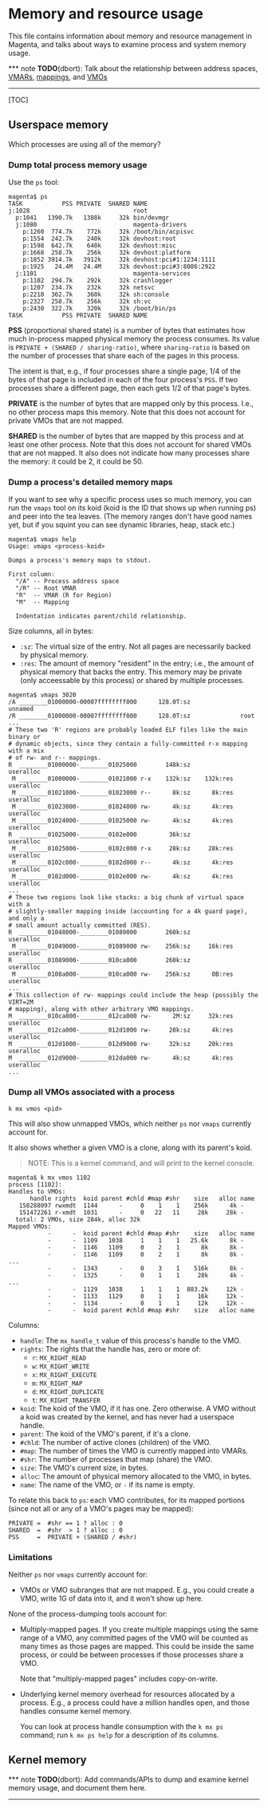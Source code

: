 # Memory and resource usage

This file contains information about memory and resource management in Magenta,
and talks about ways to examine process and system memory usage.

*** note
**TODO**(dbort): Talk about the relationship between address spaces,
[VMARs](objects/vm_address_region.md), [mappings](syscalls/vmar_map.md), and
[VMOs](objects/vm_object.md)
***

[TOC]

## Userspace memory

Which processes are using all of the memory?

### Dump total process memory usage

Use the `ps` tool:

```
magenta$ ps
TASK           PSS PRIVATE  SHARED NAME
j:1028                             root
  p:1041   1390.7k   1388k     32k bin/devmgr
  j:1080                           magenta-drivers
    p:1260  774.7k    772k     32k /boot/bin/acpisvc
    p:1554  242.7k    240k     32k devhost:root
    p:1598  642.7k    640k     32k devhost:misc
    p:1668  258.7k    256k     32k devhost:platform
    p:1852 3914.7k   3912k     32k devhost:pci#1:1234:1111
    p:1925   24.4M   24.4M     32k devhost:pci#3:8086:2922
  j:1101                           magenta-services
    p:1102  294.7k    292k     32k crashlogger
    p:1207  234.7k    232k     32k netsvc
    p:2210  362.7k    360k     32k sh:console
    p:2327  258.7k    256k     32k sh:vc
    p:2430  322.7k    320k     32k /boot/bin/ps
TASK           PSS PRIVATE  SHARED NAME
```

**PSS** (proportional shared state) is a number of bytes that estimates how much
in-process mapped physical memory the process consumes. Its value is `PRIVATE +
(SHARED / sharing-ratio)`, where `sharing-ratio` is based on the number of
processes that share each of the pages in this process.

The intent is that, e.g., if four processes share a single page, 1/4 of the
bytes of that page is included in each of the four process's `PSS`. If two
processes share a different page, then each gets 1/2 of that page's bytes.

**PRIVATE** is the number of bytes that are mapped only by this process. I.e.,
no other process maps this memory. Note that this does not account for private
VMOs that are not mapped.

**SHARED** is the number of bytes that are mapped by this process and at least
one other process. Note that this does not account for shared VMOs that are not
mapped. It also does not indicate how many processes share the memory: it could
be 2, it could be 50.

### Dump a process's detailed memory maps

If you want to see why a specific process uses so much memory, you can run the
`vmaps` tool on its koid (koid is the ID that shows up when running ps) and peer
into the tea leaves. (The memory ranges don't have good names yet, but if you
squint you can see dynamic libraries, heap, stack etc.)

```
magenta$ vmaps help
Usage: vmaps <process-koid>

Dumps a process's memory maps to stdout.

First column:
  "/A" -- Process address space
  "/R" -- Root VMAR
  "R"  -- VMAR (R for Region)
  "M"  -- Mapping

  Indentation indicates parent/child relationship.
```

Size columns, all in bytes:

-   `:sz`: The virtual size of the entry. Not all pages are necessarily backed
    by physical memory.
-   `:res`: The amount of memory "resident" in the entry; i.e., the amount of
    physical memory that backs the entry. This memory may be private (only
    acceessable by this process) or shared by multiple processes.

```
magenta$ vmaps 3020
/A ________01000000-00007ffffffff000      128.0T:sz              unnamed
/R ________01000000-00007ffffffff000      128.0T:sz              root
...
# These two 'R' regions are probably loaded ELF files like the main binary or
# dynamic objects, since they contain a fully-committed r-x mapping with a mix
# of rw- and r-- mappings.
R  ________01000000-________01025000        148k:sz              useralloc
 M ________01000000-________01021000 r-x    132k:sz    132k:res  useralloc
 M ________01021000-________01023000 r--      8k:sz      8k:res  useralloc
 M ________01023000-________01024000 rw-      4k:sz      4k:res  useralloc
 M ________01024000-________01025000 rw-      4k:sz      4k:res  useralloc
R  ________01025000-________0102e000         36k:sz              useralloc
 M ________01025000-________0102c000 r-x     28k:sz     28k:res  useralloc
 M ________0102c000-________0102d000 r--      4k:sz      4k:res  useralloc
 M ________0102d000-________0102e000 rw-      4k:sz      4k:res  useralloc
...
# These two regions look like stacks: a big chunk of virtual space with a
# slightly-smaller mapping inside (accounting for a 4k guard page), and only a
# small amount actually committed (RES).
R  ________01048000-________01089000        260k:sz              useralloc
 M ________01049000-________01089000 rw-    256k:sz     16k:res  useralloc
R  ________01089000-________010ca000        260k:sz              useralloc
 M ________0108a000-________010ca000 rw-    256k:sz      0B:res  useralloc
...
# This collection of rw- mappings could include the heap (possibly the VIRT=2M
# mapping), along with other arbitrary VMO mappings.
M  ________010ca000-________012ca000 rw-      2M:sz     32k:res  useralloc
M  ________012ca000-________012d1000 rw-     28k:sz      4k:res  useralloc
M  ________012d1000-________012d9000 rw-     32k:sz     20k:res  useralloc
M  ________012d9000-________012da000 rw-      4k:sz      4k:res  useralloc
...
```

### Dump all VMOs associated with a process

```
k mx vmos <pid>
```

This will also show unmapped VMOs, which neither `ps` nor `vmaps` currently
account for.

It also shows whether a given VMO is a clone, along with its parent's koid.

> NOTE: This is a kernel command, and will print to the kernel console.

```
magenta$ k mx vmos 1102
process [1102]:
Handles to VMOs:
      handle rights  koid parent #chld #map #shr    size   alloc name
   158288097 rwxmdt  1144      -     0    1    1    256k      4k -
   151472261 r-xmdt  1031      -     0   22   11     28k     28k -
  total: 2 VMOs, size 284k, alloc 32k
Mapped VMOs:
           -      -  koid parent #chld #map #shr    size   alloc name
           -      -  1109   1038     1    1    1   25.6k      8k -
           -      -  1146   1109     0    2    1      8k      8k -
           -      -  1146   1109     0    2    1      8k      8k -
...
           -      -  1343      -     0    3    1    516k      8k -
           -      -  1325      -     0    1    1     28k      4k -
...
           -      -  1129   1038     1    1    1  883.2k     12k -
           -      -  1133   1129     0    1    1     16k     12k -
           -      -  1134      -     0    1    1     12k     12k -
           -      -  koid parent #chld #map #shr    size   alloc name
```

Columns:

-   `handle`: The `mx_handle_t` value of this process's handle to the VMO.
-   `rights`: The rights that the handle has, zero or more of:
    -   `r`: `MX_RIGHT_READ`
    -   `w`: `MX_RIGHT_WRITE`
    -   `x`: `MX_RIGHT_EXECUTE`
    -   `m`: `MX_RIGHT_MAP`
    -   `d`: `MX_RIGHT_DUPLICATE`
    -   `t`: `MX_RIGHT_TRANSFER`
-   `koid`: The koid of the VMO, if it has one. Zero otherwise. A VMO
    without a koid was created by the kernel, and has never had a userspace
    handle.
-   `parent`: The koid of the VMO's parent, if it's a clone.
-   `#chld`: The number of active clones (children) of the VMO.
-   `#map`: The number of times the VMO is currently mapped into VMARs.
-   `#shr`: The number of processes that map (share) the VMO.
-   `size`: The VMO's current size, in bytes.
-   `alloc`: The amount of physical memory allocated to the VMO, in bytes.
-   `name`: The name of the VMO, or `-` if its name is empty.

To relate this back to `ps`: each VMO contributes, for its mapped portions
(since not all or any of a VMO's pages may be mapped):

```
PRIVATE =  #shr == 1 ? alloc : 0
SHARED  =  #shr  > 1 ? alloc : 0
PSS     =  PRIVATE + (SHARED / #shr)
```

### Limitations

Neither `ps` nor `vmaps` currently account for:

-   VMOs or VMO subranges that are not mapped. E.g., you could create a VMO,
    write 1G of data into it, and it won't show up here.

None of the process-dumping tools account for:

-   Multiply-mapped pages. If you create multiple mappings using the same range
    of a VMO, any committed pages of the VMO will be counted as many times as
    those pages are mapped. This could be inside the same process, or could be
    between processes if those processes share a VMO.

    Note that "multiply-mapped pages" includes copy-on-write.
-   Underlying kernel memory overhead for resources allocated by a process.
    E.g., a process could have a million handles open, and those handles consume
    kernel memory.

    You can look at process handle consumption with the `k mx ps` command; run
    `k mx ps help` for a description of its columns.

## Kernel memory

*** note
**TODO**(dbort): Add commands/APIs to dump and examine kernel memory usage, and
document them here.
***
